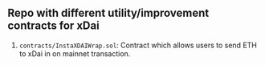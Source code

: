 ## Repo with different utility/improvement contracts for xDai

1. `contracts/InstaXDAIWrap.sol`: Contract which allows users to send ETH to
   xDai in on mainnet transaction.
